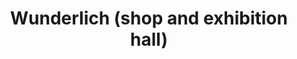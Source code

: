 ---
title: "Wunderlich (shop and exhibition hall)"
url: /grafschaft/wunderlich-shop-and-exhibition-hall/
shop: Motorrad
---